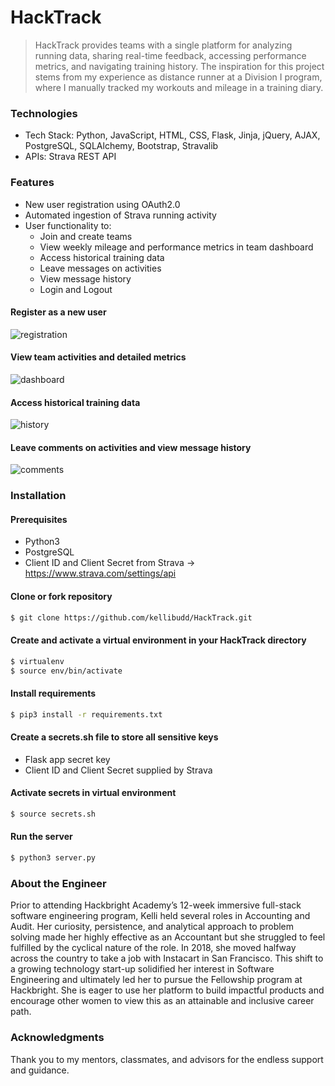 # HackTrack

>HackTrack provides teams with a single platform for analyzing running data, sharing real-time feedback, accessing performance metrics, and navigating training history. The inspiration for this project stems from my experience as distance runner at a Division I program, where I manually tracked my workouts and mileage in a training diary.


### Technologies
  - Tech Stack: Python, JavaScript, HTML, CSS, Flask, Jinja, jQuery, AJAX, PostgreSQL, SQLAlchemy, Bootstrap, Stravalib 
  - APIs: Strava REST API
### Features
  - New user registration using OAuth2.0
  - Automated ingestion of Strava running activity
  - User functionality to:
    - Join and create teams
    - View weekly mileage and performance metrics in team dashboard
    - Access historical training data
    - Leave messages on activities
    - View message history
    - Login and Logout

#### Register as a new user
![registration](https://github.com/kellibudd/hacktrack/blob/master/static/img/registration.gif)
#### View team activities and detailed metrics
![dashboard](https://github.com/kellibudd/hacktrack/blob/master/static/img/view_activities.gif)
#### Access historical training data
![history](https://github.com/kellibudd/hacktrack/blob/master/static/img/navigate_weeks.gif)
#### Leave comments on activities and view message history
![comments](https://github.com/kellibudd/hacktrack/blob/master/static/img/comments.gif)






### Installation
#### Prerequisites
  - Python3
  - PostgreSQL
  - Client ID and Client Secret from Strava -> https://www.strava.com/settings/api

#### Clone or fork repository
```sh
$ git clone https://github.com/kellibudd/HackTrack.git
```
#### Create and activate a virtual environment in your HackTrack directory
```sh
$ virtualenv
$ source env/bin/activate
```
#### Install requirements
```sh
$ pip3 install -r requirements.txt
```
#### Create a secrets.sh file to store all sensitive keys
  - Flask app secret key
  - Client ID and Client Secret supplied by Strava

#### Activate secrets in virtual environment
```sh
$ source secrets.sh
```
#### Run the server
```sh
$ python3 server.py
```

### About the Engineer

Prior to attending Hackbright Academy’s 12-week immersive full-stack software engineering program, Kelli held several roles in Accounting and Audit. Her curiosity, persistence, and analytical approach to problem solving made her highly effective as an Accountant but she struggled to feel fulfilled by the cyclical nature of the role. In 2018, she moved halfway across the country to take a job with Instacart in San Francisco. This shift to a growing technology start-up solidified her interest in Software Engineering and ultimately led her to pursue the Fellowship program at Hackbright. She is eager to use her platform to build impactful products and encourage other women to view this as an attainable and inclusive career path.

### Acknowledgments

Thank you to my mentors, classmates, and advisors for the endless support and guidance.




[//]: # (These are reference links used in the body of this note and get stripped out when the markdown processor does its job. There is no need to format nicely because it shouldn't be seen. Thanks SO - http://stackoverflow.com/questions/4823468/store-comments-in-markdown-syntax)

   [registration]: <https://github.com/kellibudd/hacktrack/blob/master/static/img/registration.gif>
   [dashboard]: <https://github.com/kellibudd/hacktrack/blob/master/static/img/view_activities.gif>
   [history]: <https://github.com/kellibudd/hacktrack/blob/master/static/img/navigate_weeks.gif>
   [comments]: <https://github.com/kellibudd/hacktrack/blob/master/static/img/comments.gif>
